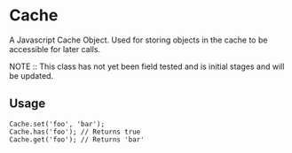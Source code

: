 Cache
=====

A Javascript Cache Object. Used for storing objects in the cache to be accessible for later calls.

NOTE :: This class has not yet been field tested and is initial stages and will be updated.

## Usage

    Cache.set('foo', 'bar');
    Cache.has('foo'); // Returns true
    Cache.get('foo'); // Returns 'bar'